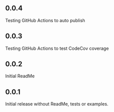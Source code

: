 ## 0.0.4

Testing
GitHub Actions to auto publish

## 0.0.3

Testing
GitHub Actions to test
CodeCov coverage

## 0.0.2

Initial ReadMe

## 0.0.1

Initial release without ReadMe, tests or examples.
